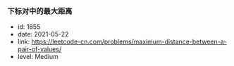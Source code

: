 ### 下标对中的最大距离

* id: 1855
* date: 2021-05-22
* link: https://leetcode-cn.com/problems/maximum-distance-between-a-pair-of-values/
* level: Medium

